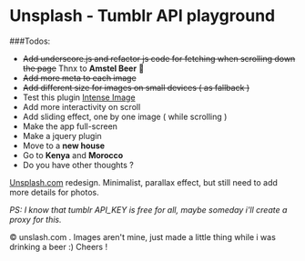 Unsplash - Tumblr API playground
=======================

###Todos:
- ~~Add underscore.js and refactor js code for fetching when scrolling down the page~~ Thnx to **Amstel Beer** :beer:
- ~~Add more meta to each image~~
- ~~Add different size for images on small devices ( as fallback )~~
- Test this plugin [Intense Image](https://github.com/tholman/intense-images)
- Add more interactivity on scroll
- Add sliding effect, one by one image ( while scrolling )
- Make the app full-screen
- Make a jquery plugin
- Move to a **new house**
- Go to **Kenya** and **Morocco**
- Do you have other thoughts ?

[Unsplash.com](http://www.unsplash.com) redesign. Minimalist, parallax effect, but
still need to add more details for photos.


*PS: I know that tumblr API_KEY is free for all, maybe someday i'll create a proxy for this.*

&copy; unslash.com . Images aren't mine, just made a little thing while i was
drinking a beer :) Cheers !
